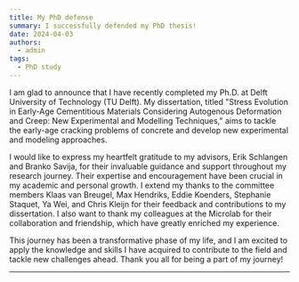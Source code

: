 ```yaml
---
title: My PhD defense
summary: I successfully defended my PhD thesis!
date: 2024-04-03
authors:
  - admin
tags:
  - PhD study 
---
```


I am glad to announce that I have recently completed my Ph.D. at Delft University of Technology (TU Delft). My dissertation, titled "Stress Evolution in Early-Age Cementitious Materials Considering Autogenous Deformation and Creep: New Experimental and Modelling Techniques," aims to tackle the early-age cracking problems of concrete and develop new experimental and modeling approaches. 

I would like to express my heartfelt gratitude to my advisors, Erik Schlangen and Branko Savija, for their invaluable guidance and support throughout my research journey. Their expertise and encouragement have been crucial in my academic and personal growth. I extend my thanks to the committee members Klaas van Breugel, Max Hendriks, Eddie Koenders, Stephanie Staquet, Ya Wei, and Chris Kleijn for their feedback and contributions to my dissertation.
I also want to thank my colleagues at the Microlab for their collaboration and friendship, which have greatly enriched my experience.

This journey has been a transformative phase of my life, and I am excited to apply the knowledge and skills I have acquired to contribute to the field and tackle new challenges ahead.
Thank you all for being a part of my journey!

---